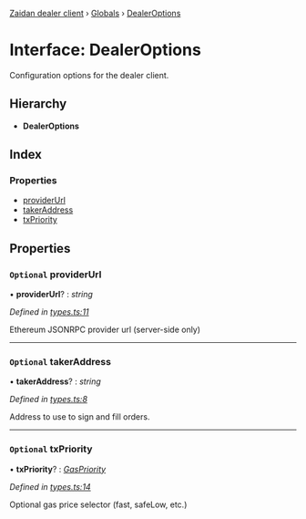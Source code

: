 [Zaidan dealer client](../README.md) › [Globals](../globals.md) › [DealerOptions](dealeroptions.md)

# Interface: DealerOptions

Configuration options for the dealer client.

## Hierarchy

* **DealerOptions**

## Index

### Properties

* [providerUrl](dealeroptions.md#optional-providerurl)
* [takerAddress](dealeroptions.md#optional-takeraddress)
* [txPriority](dealeroptions.md#optional-txpriority)

## Properties

### `Optional` providerUrl

• **providerUrl**? : *string*

*Defined in [types.ts:11](https://github.com/ParadigmFoundation/zaidan-dealer-client/blob/8857c4e/src/types.ts#L11)*

Ethereum JSONRPC provider url (server-side only)

___

### `Optional` takerAddress

• **takerAddress**? : *string*

*Defined in [types.ts:8](https://github.com/ParadigmFoundation/zaidan-dealer-client/blob/8857c4e/src/types.ts#L8)*

Address to use to sign and fill orders.

___

### `Optional` txPriority

• **txPriority**? : *[GasPriority](../globals.md#gaspriority)*

*Defined in [types.ts:14](https://github.com/ParadigmFoundation/zaidan-dealer-client/blob/8857c4e/src/types.ts#L14)*

Optional gas price selector (fast, safeLow, etc.)
